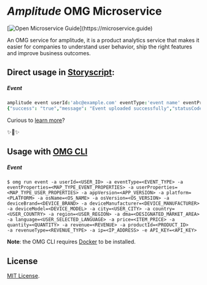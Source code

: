# _Amplitude_ OMG Microservice

[![Open Microservice Guide](https://img.shields.io/badge/OMG%20Enabled-👍-green.svg?)](https://microservice.guide)


An OMG service for amplitude, it is a product analytics service that makes it easier for companies to understand user behavior, ship the right features and improve business outcomes.

## Direct usage in [Storyscript](https://storyscript.io/):

##### Event
```coffee
amplitude event userId:'abc@example.com' eventType:'event name' eventProperties:'{"property1":"one","property2":"two"}' userProperties:'{"Cohort":"Test A"}'appVersion:'1.0.0' platform:'ios' osName:'ios' osVersion:'0.13' deviceBrand:'iphone' deviceManufacturer:'Apple' deviceModel:'IPhone X' city:'Pune' country:'India' region:'India' dma:'India' language:'English' price:1590.5 quantity:1 revenue:1590.52 productId:'P123' revenueType:'refund' ip:'127.0.0.1'
{"success": "true","message": "Event uploaded successfully","statusCode": 200}
```

Curious to [learn more](https://docs.storyscript.io/)?

✨🍰✨

## Usage with [OMG CLI](https://www.npmjs.com/package/omg)

##### Event
```shell
$ omg run event -a userId=<USER_ID> -a eventType=<EVENT_TYPE> -a eventProperties=<MAP_TYPE_EVENT_PROPERTIES> -a userProperties=<MAP_TYPE_USER_PROPERTIES> -a appVersion=<APP_VERSION> -a platform=<PLATFORM> -a osName=<OS_NAME> -a osVersion=<OS_VERSION> -a deviceBrand=<DEVICE_BRAND> -a deviceManufacturer=<DEVICE_MANUFACTURER> -a deviceModel=<DEVICE_MODEL> -a city=<USER_CITY> -a country=<USER_COUNTRY> -a region=<USER_REGION> -a dma=<DESIGNATED_MARKET_AREA> -a language=<USER_SELECTED_LANGUAGE> -a price=<ITEM_PRICE> -a quantity=<QUANTITY> -a revenue=<REVENUE> -a productId=<PRODUCT_ID> 
-a revenueType=<REVENUE_TYPE> -a ip=<IP_ADDRESS> -e API_KEY=<API_KEY>
```

**Note**: the OMG CLI requires [Docker](https://docs.docker.com/install/) to be installed.

## License
[MIT License](https://github.com/omg-services/amplitude/blob/master/LICENSE).
